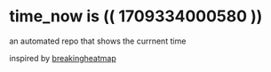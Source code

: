 # time_now is (( 1709334000580 ))

an automated repo that shows the currnent time

inspired by [breakingheatmap](https://github.com/breakingheatmap/breakingheatmap)